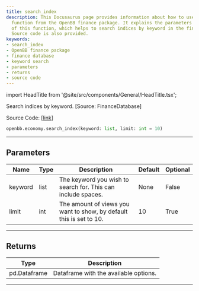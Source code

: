 ```yaml
---
title: search_index
description: This Docusaurus page provides information about how to use the 'search_index'
  function from the OpenBB finance package. It explains the parameters and returns
  of this function, which helps to search indices by keyword in the finance database.
  Source code is also provided.
keywords:
- search_index
- OpenBB finance package
- finance database
- keyword search
- parameters
- returns
- source code
---
```


import HeadTitle from '@site/src/components/General/HeadTitle.tsx';

<HeadTitle title="economy.search_index - Reference | OpenBB SDK Docs" />

Search indices by keyword. [Source: FinanceDatabase]

Source Code: [[link](https://github.com/OpenBB-finance/OpenBBTerminal/tree/main/openbb_terminal/economy/yfinance_model.py#L725)]

```python
openbb.economy.search_index(keyword: list, limit: int = 10)
```

---

## Parameters

| Name | Type | Description | Default | Optional |
| ---- | ---- | ----------- | ------- | -------- |
| keyword | list | The keyword you wish to search for. This can include spaces. | None | False |
| limit | int | The amount of views you want to show, by default this is set to 10. | 10 | True |


---

## Returns

| Type | Description |
| ---- | ----------- |
| pd.Dataframe | Dataframe with the available options. |
---
